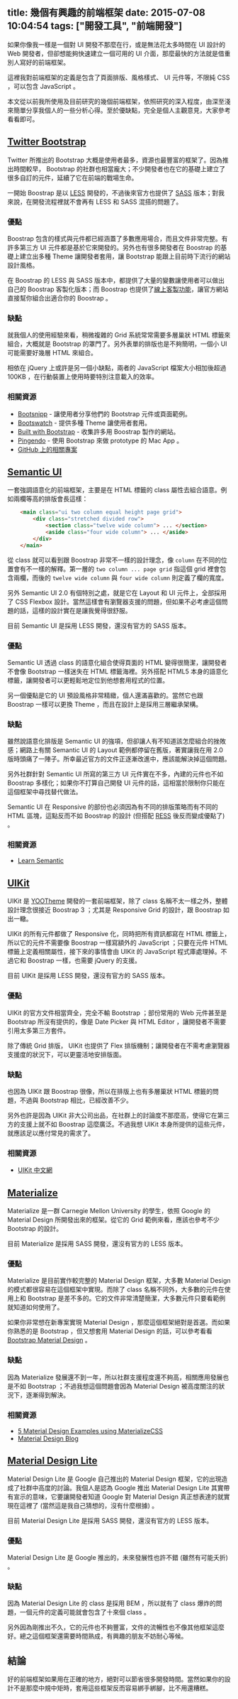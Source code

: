 title: 幾個有興趣的前端框架
date: 2015-07-08 10:04:54
tags: ["開發工具", "前端開發"]
---

如果你像我一樣是一個對 UI 開發不那麼在行，或是無法花太多時間在 UI 設計的 Web 開發者，但卻想能夠快速建立一個可用的 UI 介面，那麼最快的方法就是借重別人寫好的前端框架。

這裡我對前端框架的定義是包含了頁面排版、風格樣式、 UI 元件等，不限純 CSS ，可以包含 JavaScript 。

本文從以前我所使用及目前研究的幾個前端框架，依照研究的深入程度，由深至淺來簡單分享我個人的一些分析心得。至於優缺點，完全是個人主觀意見，大家參考看看即可。

<!-- more -->

## [Twitter Bootstrap](http://getbootstrap.com/)

Twitter 所推出的 Bootstrap 大概是使用者最多，資源也最豐富的框架了。因為推出時間較早， Bootstrap 的社群也相當龐大；不少開發者也在它的基礎上建立了很多自訂的元件，延續了它在前端的戰場生命。

一開始 Boostrap 是以 [LESS](http://lesscss.org/) 開發的，不過後來官方也提供了 [SASS](http://sass-lang.com/) 版本；對我來說，在開發流程裡就不會再有 LESS 和 SASS 混搭的問題了。

### 優點

Boostrap 包含的樣式與元件都已經涵蓋了多數應用場合，而且文件非常完整。有許多第三方 UI 元件都是基於它來開發的。另外也有很多開發者在 Boostrap 的基礎上建立出多種 Theme 讓開發者套用，讓 Bootstrap 能跟上目前時下流行的網站設計風格。

在 Boostrap 的 LESS 與 SASS 版本中，都提供了大量的變數讓使用者可以做出自己的 Boostrap 客製化版本；而 Boostrap 也提供了[線上客製功能](http://getbootstrap.com/customize/)，讓官方網站直接幫你組合出適合你的 Boostrap 。

### 缺點

就我個人的使用經驗來看，稍微複雜的 Grid 系統常常需要多層巢狀 HTML 標籤來組合，大概就是 Bootstrap 的罩門了。另外表單的排版也是不夠簡明，一個小 UI 可能需要好幾層 HTML 來組合。

相依在 jQuery 上或許是另一個小缺點，兩者的 JavaScript 檔案大小相加後超過 100KB ，在行動裝置上使用時要特別注意載入的效率。

### 相關資源

* [Bootsnipp](http://bootsnipp.com/) - 讓使用者分享他們的 Bootstrap 元件或頁面範例。
* [Bootswatch](https://bootswatch.com/) - 提供多種 Theme 讓使用者套用。
* [Built with Bootstrap](http://builtwithbootstrap.com/) - 收集許多用 Boostrap 製作的網站。
* [Pingendo](http://pingendo.com/) - 使用 Bootstrap 來做 prototype 的 Mac App 。
* [GitHub 上的相關專案](https://github.com/search?utf8=%E2%9C%93&q=bootstrap)

## [Semantic UI](http://semantic-ui.com/)

一套強調語意化的前端框架，主要是在 HTML 標籤的 class 屬性去組合語意。例如兩欄等高的排版會長這樣：

```html
    <main class="ui two column equal height page grid">
        <div class="stretched divided row">
            <section class="twelve wide column"> ... </section>
            <aside class="four wide column"> ... </aside>
        </div>
    </main>
```

從 class 就可以看到跟 Boostrap 非常不一樣的設計理念，像 `column` 在不同的位置會有不一樣的解釋。第一層的 `two column ... page grid` 指這個 grid 裡會包含兩欄，而後的 `twelve wide column` 與 `four wide column` 則定義了欄的寬度。

另外 Semantic UI 2.0 有個特別之處，就是它在 Layout 和 UI 元件上，全部採用了 CSS Flexbox 設計。當然這樣會有瀏覽器支援的問題，但如果不必考慮這個問題的話，這樣的設計實在是讓我覺得很舒服。

目前 Semantic UI 是採用 LESS 開發，還沒有官方的 SASS 版本。

### 優點

Semantic UI 透過 class 的語意化組合使得頁面的 HTML 變得很簡潔，讓開發者不會像 Bootstrap 一樣迷失在 HTML 標籤海裡。另外搭配 HTML5 本身的語意化標籤，讓開發者可以更輕鬆地定位到他想套用程式的位置。

另一個優點是它的 UI 預設風格非常精緻，個人還滿喜歡的。當然它也跟 Boostrap 一樣可以更換 Theme ，而且在設計上是採用三層繼承架構。

### 缺點

雖然說語意化排版是 Semantic UI 的強項，但卻讓人有不知道該怎麼組合的挫敗感；網路上有關 Semantic UI 的 Layout 範例都停留在舊版，著實讓我在用 2.0 版時頭痛了一陣子。所幸最近官方的文件正逐漸改進中，應該能解決掉這個問題。

另外社群針對 Semantic UI 所寫的第三方 UI 元件實在不多，內建的元件也不如 Boostrap 多樣化；如果你不打算自己開發 UI 元件的話，這相當於限制你只能在這個框架中尋找替代做法。

Semantic UI 在 Responsive 的部份也必須因為有不同的排版策略而有不同的 HTML 區塊，這點反而不如 Boostrap 的設計 (但搭配 [RESS](http://www.lukew.com/ff/entry.asp?1392) 後反而變成優點了) 。

### 相關資源

* [Learn Semantic](http://learnsemantic.com/)

## [UIKit](http://getuikit.com)

UIKit 是 [YOOTheme](http://yootheme.com/) 開發的一套前端框架，除了 class 名稱不太一樣之外，整體設計理念很接近 Boostrap 3 ；尤其是 Responsive Grid 的設計，跟 Boostrap 如出一轍。

UIKit 的所有元件都做了 Responsive 化，同時把所有資訊都寫在 HTML 標籤上，所以它的元件不需要像 Boostrap 一樣寫額外的 JavaScript ；只要在元件 HTML 標籤上定義相關屬性，接下來的事情會由 UIKit 的 JavaScript 程式庫處理掉。不過它和 Boostrap 一樣，也需要 jQuery 的支援。

目前 UIKit 是採用 LESS 開發，還沒有官方的 SASS 版本。

### 優點

UIKit 的官方文件相當齊全，完全不輸 Bootstrap ；部份常用的 Web 元件甚至是 Bootstrap 所沒有提供的，像是 Date Picker 與 HTML Editor ，讓開發者不需要引用太多第三方套件。

除了傳統 Grid 排版， UIKit 也提供了 Flex 排版機制；讓開發者在不需考慮瀏覽器支援度的狀況下，可以更靈活地安排版面。

### 缺點

也因為 UIKit 跟 Boostrap 很像，所以在排版上也有多層巢狀 HTML 標籤的問題，不過與 Bootstrap 相比，已經改善不少。

另外也許是因為 UIKit 非大公司出品，在社群上的討論度不那麼高，使得它在第三方的支援上就不如 Boostrap 這麼廣泛。不過我想 UIKit 本身所提供的這些元件，就應該足以應付常見的需求了。

### 相關資源

* [UIKit 中文網](http://www.getuikit.net/)

## [Materialize](http://materializecss.com)

Materialize 是一群 Carnegie Mellon University 的學生，依照 Google 的 Material Design 所開發出來的框架。從它的 Grid 範例來看，應該也參考不少 Bootstrap 的設計。

目前 Materialize 是採用 SASS 開發，還沒有官方的 LESS 版本。

### 優點

Materialize 是目前實作較完整的 Material Design 框架，大多數 Material Design 的模式都很容易在這個框架中實現。而除了 class 名稱不同外，大多數的元件在使用上和 Bootstrap 是差不多的。它的文件非常清楚簡潔，大多數元件只要看範例就知道如何使用了。

如果你非常想在新專案實現 Material Design ，那麼這個框架絕對是首選。而如果你熟悉的是 Bootstrap ，但又想套用 Material Design 的話，可以參考看看 [Bootstrap Material Design](http://fezvrasta.github.io/bootstrap-material-design/bootstrap-elements.html) 。

### 缺點

因為 Materialize 發展還不到一年，所以社群支援程度還不夠高，相關應用發展也是不如 Bootstrap ；不過我想這個問題會因為 Material Design 被高度關注的狀況下，逐漸得到解決。

### 相關資源

* [5 Material Design Examples using MaterializeCSS](http://blog.codeply.com/2015/04/09/5-material-design-examples-using-materializecss/)
* [Material Design Blog](http://materialdesignblog.com/)

## [Material Design Lite](http://www.getmdl.io/)

Material Design Lite 是 Google 自己推出的 Material Design 框架，它的出現造成了社群中高度的討論。我個人是認為 Google 推出 Material Design Lite 其實帶有宣示的意味，它要讓開發者知道 Google 對 Material Design 真正想表達的就實現在這裡了 (當然這是我自己猜想的，沒有什麼根據) 。

目前 Material Design Lite 是採用 SASS 開發，還沒有官方的 LESS 版本。

### 優點

Material Design Lite 是 Google 推出的，未來發展性也許不錯 (雖然有可能夭折) 。

### 缺點

因為 Material Design Lite 的 class 是採用 BEM ，所以就有了 class 爆炸的問題，一個元件的定義可能就會包含了十來個 class 。

另外因為剛推出不久，它的元件也不夠豐富，文件的流暢性也不像其他框架這麼好。總之這個框架還需要時間熟成，有興趣的朋友不妨耐心等候。

## 結論

好的前端框架如果用在正確的地方，絕對可以節省很多開發時間。當然如果你的設計不是那麼中規中矩時，套用這些框架反而容易綁手綁腳，比不用還糟糕。
